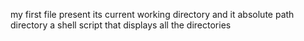my first file present its current working directory and it absolute path directory
a shell script that displays all the directories
